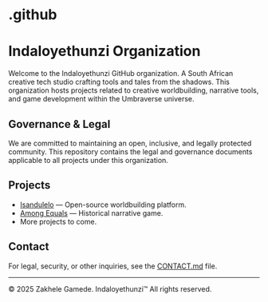 # .github


# Indaloyethunzi Organization

Welcome to the Indaloyethunzi GitHub organization. A South African creative tech studio crafting tools and tales from the shadows.
This organization hosts projects related to creative worldbuilding, narrative tools, and game development within the Umbraverse universe.

## Governance & Legal

We are committed to maintaining an open, inclusive, and legally protected community. This repository contains the legal and governance documents applicable to all projects under this organization.

## Projects

- [Isandulelo](https://github.com/Indaloyethunzi/isandulelo) — Open-source worldbuilding platform.
- [Among Equals](https://github.com/Indaloyethunzi/among-equals) — Historical narrative game.
- More projects to come.

## Contact

For legal, security, or other inquiries, see the [CONTACT.md](./CONTACT.md) file.

---

© 2025 Zakhele Gamede. Indaloyethunzi™ All rights reserved.
